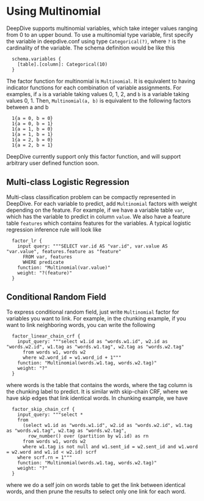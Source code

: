 # Using Multinomial

DeepDive supports multinomial variables, which take integer values ranging from 0 to an upper bound. To use a multinomial type variable, first specify the variable in deepdive.conf using type `Categorical(?)`, where `?` is the cardinality of the variable. The schema definition would be like this

```
  schema.variables {
    [table].[column]: Categorical(10)
  }
```

The factor function for multinomial is `Multinomial`. It is equivalent to having indicator functions for each combination of variable assignments. For examples, if `a` is a variable taking values 0, 1, 2, and `b` is a variable taking values 0, 1. Then, `Multinomial(a, b)` is equivalent to the following factors between a and b

```
  1{a = 0, b = 0}
  1{a = 0, b = 1}
  1{a = 1, b = 0}
  1{a = 1, b = 1}
  1{a = 2, b = 0}
  1{a = 2, b = 1}
```

DeepDive currently support only this factor function, and will support arbitrary user defined function soon.

## Multi-class Logistic Regression

Multi-class classification problem can be compactly represented in DeepDive. For each variable to predict, add `Multinomial` factors with weight depending on the feature. For example, if we have a variable table `var`, which has the variable to predict in column `value`. We also have a feature table `features` which contains features for the variables. A typical logistic regression inference rule will look like

```
  factor_lr {
    input query: """SELECT var.id AS "var.id", var.value AS "var.value", features.feature as "feature"
      FROM var, features
      WHERE predicate
    function: "Multinomial(var.value)"
    weight: "?(feature)"
  }
```


## Conditional Random Field

To express conditional random field, just write `Multinomial` factor for variables you want to link. For example, in the chunking example, if you want to link neighboring words, you can write the following

```
  factor_linear_chain_crf {
    input_query: """select w1.id as "words.w1.id", w2.id as "words.w2.id", w1.tag as "words.w1.tag", w2.tag as "words.w2.tag"
      from words w1, words w2
      where w2.word_id = w1.word_id + 1"""
    function: "Multinomial(words.w1.tag, words.w2.tag)"
    weight: "?"
  }
```

where words is the table that contains the words, where the tag column is the chunking label to predict. It is similar with skip-chain CRF, where we have skip edges that link identical words. In chunking example, we have

```
  factor_skip_chain_crf {
    input_query: """select *
    from
      (select w1.id as "words.w1.id", w2.id as "words.w2.id", w1.tag as "words.w1.tag", w2.tag as "words.w2.tag",
        row_number() over (partition by w1.id) as rn
      from words w1, words w2
      where w1.tag is not null and w1.sent_id = w2.sent_id and w1.word = w2.word and w1.id < w2.id) scrf
    where scrf.rn = 1"""
    function: "Multinomial(words.w1.tag, words.w2.tag)"
    weight: "?"
  }
```

where we do a self join on words table to get the link between identical words, and then prune the results to select only one link for each word.
